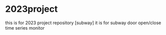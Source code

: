 # 2023project
this is for 2023 project repository
[subway]
it is for subway door open/close time series monitor

